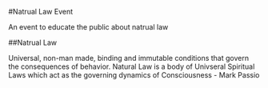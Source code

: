 #Natrual Law Event

An event to educate the public about natrual law

##Natrual Law

Universal, non-man made, binding and immutable conditions that govern the consequences of behavior. Natural Law is a body of Univseral Spiritual Laws which act as the governing dynamics of Consciousness  - Mark Passio
